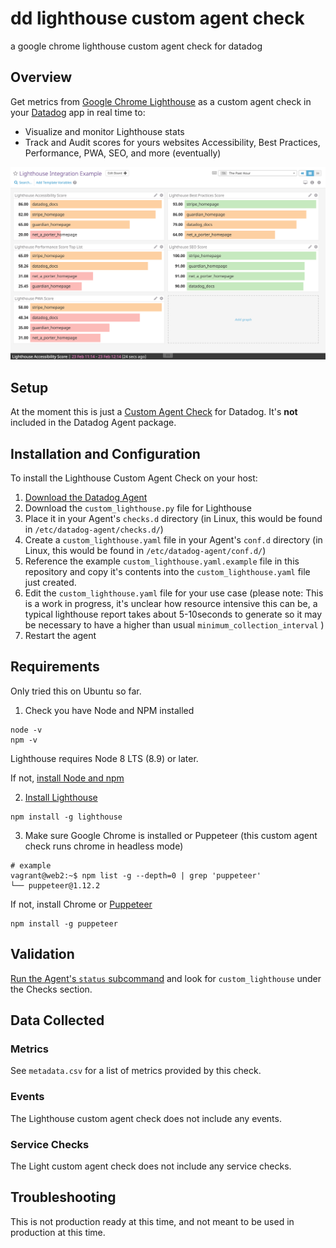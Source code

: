 # dd lighthouse custom agent check
a google chrome lighthouse custom agent check for datadog

## Overview

Get metrics from [Google Chrome Lighthouse][1] as a custom agent check in your [Datadog](https://www.datadoghq.com/) app in real time to:
* Visualize and monitor Lighthouse stats
* Track and Audit scores for yours websites Accessibility, Best Practices, Performance, PWA, SEO, and more (eventually)

![example lighthouse dashboard](./example_lighthouse_dd.png)

## Setup

At the moment this is just a [Custom Agent Check][2] for Datadog.  It's **not** included in the Datadog Agent package.

## Installation and Configuration

To install the Lighthouse Custom Agent Check on your host:

1. [Download the Datadog Agent][3]
2. Download the `custom_lighthouse.py` file for Lighthouse
3. Place it in your Agent's `checks.d` directory (in Linux, this would be found in `/etc/datadog-agent/checks.d/`)
4. Create a `custom_lighthouse.yaml` file in your Agent's `conf.d` directory (in Linux, this would be found in `/etc/datadog-agent/conf.d/`)
5. Reference the example `custom_lighthouse.yaml.example` file in this repository and copy it's contents into the `custom_lighthouse.yaml` file just created.
6. Edit the `custom_lighthouse.yaml` file for your use case (please note: This is a work in progress, it's unclear how resource intensive this can be, a typical lighthouse report takes about 5-10seconds to generate so it may be necessary to have a higher than usual `minimum_collection_interval` )
6. Restart the agent

## Requirements

Only tried this on Ubuntu so far. 

1. Check you have Node and NPM installed
```
node -v
npm -v
```
Lighthouse requires Node 8 LTS (8.9) or later.

If not, [install Node and npm](https://nodejs.org/en/download/)

2. [Install Lighthouse](https://github.com/GoogleChrome/lighthouse)
```
npm install -g lighthouse
```
3. Make sure Google Chrome is installed or Puppeteer (this custom agent check runs chrome in headless mode)
```
# example
vagrant@web2:~$ npm list -g --depth=0 | grep 'puppeteer'
└── puppeteer@1.12.2
```

If not, install Chrome or [Puppeteer](https://github.com/GoogleChrome/puppeteer)

```
npm install -g puppeteer
```

## Validation

[Run the Agent's `status` subcommand][4] and look for `custom_lighthouse` under the Checks section.

## Data Collected
### Metrics
See `metadata.csv` for a list of metrics provided by this check.

### Events
The Lighthouse custom agent check does not include any events.

### Service Checks
The Light custom agent check does not include any service checks.

## Troubleshooting
This is not production ready at this time, and not meant to be used in production at this time.

[1]: https://developers.google.com/web/tools/lighthouse/
[2]: https://docs.datadoghq.com/developers/write_agent_check/?tab=agentv6#should-you-write-an-agent-check-or-an-integration
[3]: https://app.datadoghq.com/account/settings#agent
[4]: https://docs.datadoghq.com/agent/faq/agent-commands/#agent-status-and-information
